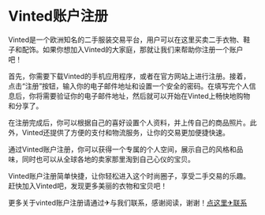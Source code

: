 # Vinted账户注册

Vinted是一个欧洲知名的二手服装交易平台，用户可以在这里买卖二手衣物、鞋子和配饰。如果你想加入Vinted的大家庭，那就让我们来帮助你注册一个账户吧！

首先，你需要下载Vinted的手机应用程序，或者在官方网站上进行注册。接着，点击“注册”按钮，输入你的电子邮件地址和设置一个安全的密码。在填写完个人信息后，你将需要验证你的电子邮件地址，然后就可以开始在Vinted上畅快地购物和分享了。

在注册完成后，你可以根据自己的喜好设置个人资料，并上传自己的商品照片。此外，Vinted还提供了方便的支付和物流服务，让你的交易更加便捷快速。

通过Vinted账户注册，你可以获得一个专属的个人空间，展示自己的风格和品味，同时也可以从全球各地的卖家那里淘到自己心仪的宝贝。

Vinted账户注册简单快捷，让你轻松进入这个时尚圈子，享受二手交易的乐趣。赶快加入Vinted吧，发现更多美丽的衣物和宝贝吧！

更多关于vinted账户注册请通过✈与我们联系，感谢阅读，谢谢！[点这里✈联系](https://ss.k02.cc)
